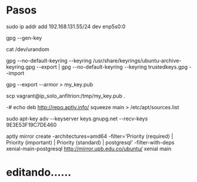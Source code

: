
# Pasos
sudo ip addr add 192.168.131.55/24 dev enp5s0:0


gpg --gen-key

cat /dev/urandom

gpg --no-default-keyring --keyring /usr/share/keyrings/ubuntu-archive-keyring.gpg --export | gpg --no-default-keyring --keyring trustedkeys.gpg --import

gpg --export --armor > my_key.pub

scp vagrant@ip_solo_anfitrion:/tmp/my_key.pub .


-# echo deb http://repo.aptly.info/ squeeze main > /etc/apt/sources.list

sudo apt-key adv --keyserver keys.gnupg.net --recv-keys 9E3E53F19C7DE460


aptly mirror create -architectures=amd64 -filter='Priority (required) | Priority (important) | Priority (standard) | postgresql' -filter-with-deps xenial-main-postgresql http://mirror.upb.edu.co/ubuntu/ xenial main




# editando......

